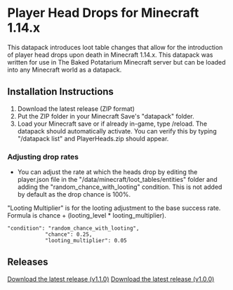 # Player Head Drops for Minecraft 1.14.x
 This datapack introduces loot table changes that allow for the introduction of player head drops upon death in Minecraft 1.14.x.
 This datapack was written for use in The Baked Potatarium Minecraft server but can be loaded into any Minecraft world as a datapack.

## Installation Instructions
1. Download the latest release (ZIP format)
2. Put the ZIP folder in your Minecraft Save's "datapack" folder.
3. Load your Minecraft save or if already in-game, type /reload.
The datapack should automatically activate. You can verify this by typing "/datapack list" and PlayerHeads.zip should appear.

### Adjusting drop rates
- You can adjust the rate at which the heads drop by editing the player.json file in the "/data/minecraft/loot_tables/entities" folder and adding the "random_chance_with_looting" condition. This is not added by default as the drop chance is 100%.

"Looting Multiplier" is for the looting adjustment to the base success rate. Formula is chance + (looting_level * looting_multiplier).

```
"condition": "random_chance_with_looting",
			"chance": 0.25,
			"looting_multiplier": 0.05
```

## Releases
[Download the latest release (v1.1.0)](https://github.com/RyanWalpoleEnterprises/QOL-Improvements-for-TBP/tree/master/releases)
[Download the latest release (v1.0.0)](https://github.com/RyanWalpoleEnterprises/QOL-Improvements-for-TBP/tree/master/releases)
